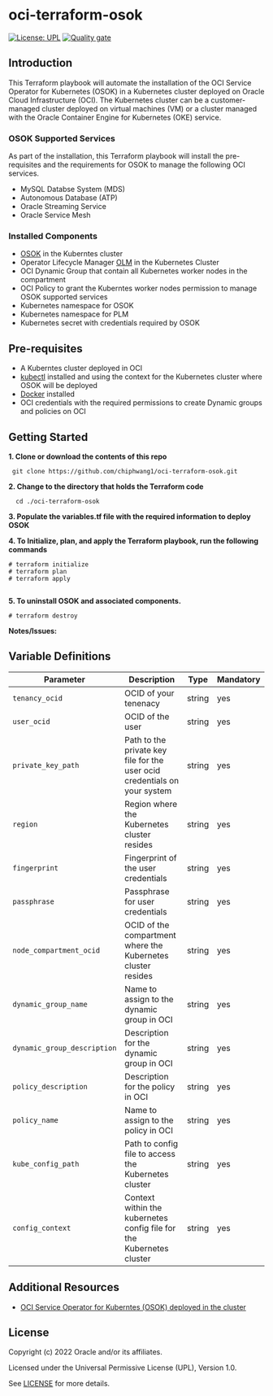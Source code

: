 # oci-terraform-osok


[![License: UPL](https://img.shields.io/badge/license-UPL-green)](https://img.shields.io/badge/license-UPL-green) [![Quality gate](https://sonarcloud.io/api/project_badges/quality_gate?project=oracle-devrel_terraform-oci-arch-ci-cd)](https://sonarcloud.io/dashboard?id=oracle-devrel_terraform-oci-arch-ci-cd)


## Introduction

This Terraform playbook will automate the installation of the OCI Service Operator for Kubernetes (OSOK) in a Kubernetes cluster deployed on Oracle Cloud Infrastructure (OCI). The Kubernetes cluster can be a customer-managed cluster deployed on virtual machines (VM) or a cluster managed with the Oracle Container Engine for Kubernetes (OKE) service.

### OSOK Supported Services

As part of the installation, this Terraform playbook will install the pre-requisites and the requirements for OSOK to manage the following OCI services.

- MySQL Databse System (MDS)
- Autonomous Database (ATP)
- Oracle Streaming Service
- Oracle Service Mesh

### Installed Components

- [OSOK](https://github.com/oracle/oci-service-operator) in the Kuberntes cluster
- Operator Lifecycle Manager [OLM](https://olm.operatorframework.io/docs/getting-started/) in the Kubernetes Cluster  
- OCI Dynamic Group that contain all Kubernetes worker nodes in the compartment
- OCI Policy to grant the Kuberntes worker nodes permission to manage OSOK supported services
- Kubernetes namespace for OSOK 
- Kubernetes namespace for PLM
- Kubernetes secret with credentials required by OSOK





## Pre-requisites

- A Kuberntes cluster deployed in OCI 
- [kubectl](https://kubernetes.io/docs/tasks/tools/) installed and using the context for the Kubernetes cluster where OSOK will be deployed
- [Docker](https://docs.docker.com/engine/install/) installed
- OCI credentials with the required permissions to create Dynamic groups and policies on OCI


##  Getting Started

**1. Clone or download the contents of this repo** 
     
     git clone https://github.com/chiphwang1/oci-terraform-osok.git

**2. Change to the directory that holds the Terraform code** 

      cd ./oci-terraform-osok

**3. Populate the variables.tf file with the required information to deploy OSOK**


**4. To Initialize, plan, and apply the Terraform playbook, run the following commands**

``` 
# terraform initialize
# terraform plan
# terraform apply
    
```   

**5. To uninstall OSOK and associated components.**

```
# terraform destroy
```


     
  **Notes/Issues:**
 


 ## Variable Definitions


| Parameter                          | Description                                                         | Type   | Mandatory |
| ---------------------------------- | ------------------------------------------------------------------- | ------ | --------- |
| `tenancy_ocid` | OCID of your tenenacy | string | yes  |
| `user_ocid` | OCID of the user | string | yes       |
| `private_key_path` | Path to the private key file for the user ocid credentials on your system | string | yes       |
| `region` | Region where the Kubernetes cluster resides | string | yes       |
| `fingerprint` | Fingerprint of the user credentials | string    | yes       |
| `passphrase`| Passphrase for user credentials | string   | yes       |
| `node_compartment_ocid` | OCID of the compartment where the Kubernetes cluster resides | string | yes        |
| `dynamic_group_name` | Name to assign to the dynamic group in OCI | string | yes       |
| `dynamic_group_description`  | Description for the dynamic group in OCI | string | yes       |
| `policy_description`| Description for the policy in OCI | string | yes        |
| `policy_name` | Name to assign to the policy in OCI | string | yes |
| `kube_config_path` | Path to config file to access the Kubernetes cluster| string | yes       |
| `config_context` | Context within the kubernetes config file for the Kubernetes cluster | string | yes |




## Additional Resources

- [OCI Service Operator for Kuberntes (OSOK) deployed in the cluster](https://github.com/oracle/oci-service-operator)


## License
Copyright (c) 2022 Oracle and/or its affiliates.

Licensed under the Universal Permissive License (UPL), Version 1.0.

See [LICENSE](LICENSE) for more details.
